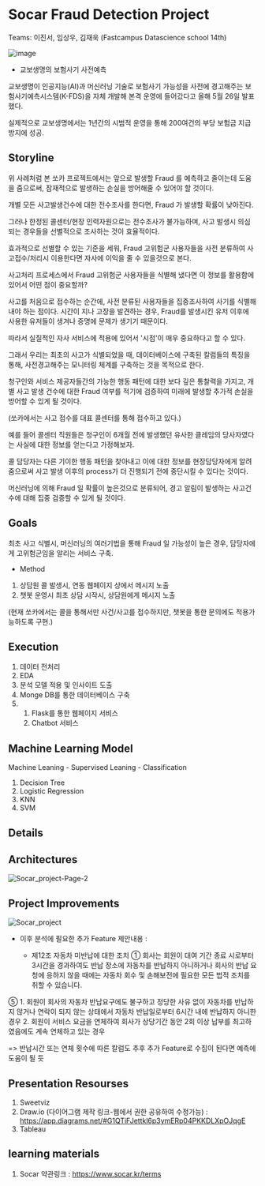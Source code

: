 # Socar Fraud Detection Project

Teams: 이진서, 임상우, 김재욱 (Fastcampus Datascience school 14th)

![image](https://user-images.githubusercontent.com/68367214/97532893-a115a200-19fa-11eb-9049-2dcadfc44eac.png)

* 교보생명의 보험사기 사전예측

교보생명이 인공지능(AI)과 머신러닝 기술로 보험사기 가능성을 사전에 경고해주는 
보험사기예측시스템(K-FDS)을 자체 개발해 본격 운영에 들어갔다고 올해 5월 26일 발표했다.

실제적으로 교보생명에서는 1년간의 시범적 운영을 통해 200여건의 부당 보험금 지급 방지에 성공.


## Storyline

위 사례처럼 본 쏘카 프로젝트에서는 앞으로 발생할 Fraud 를 예측하고 줄이는데 도움을 줌으로써, 
잠재적으로 발생하는 손실을 방어해줄 수 있어야 할 것이다.

개별 모든 사고발생건수에 대한 전수조사를 한다면, Fraud 가 발생할 확률이 낮아진다.

그러나 한정된 콜센터/현장 인력자원으로는 전수조사가 불가능하며, 
사고 발생시 의심되는 경우들을 선별적으로 조사하는 것이 효율적이다.


효과적으로 선별할 수 있는 기준을 세워, Fraud 고위험군 사용자들을 사전 분류하여 
사고접수/처리시 이용한다면 자사에 이익을 줄 수 있을것으로 본다.

사고처리 프로세스에서 Fraud 고위험군 사용자들을 식별해 냈다면 이 정보를 활용함에 있어서 어떤 점이 중요할까?


사고를 처음으로 접수하는 순간에, 사전 분류된 사용자들을 집중조사하여 사기를 식별해 내야 하는 점이다. 
시간이 지나 고장을 발견하는 경우, Fraud를 발생시킨 유저 이후에 사용한 유저들이 생겨나 증명에 문제가 생기기 때문이다.

따라서 실질적인 자사 서비스에 적용에 있어서 '시점'이 매우 중요하다고 할 수 있다.


그래서 우리는 최초의 사고가 식별되었을 때, 데이터베이스에 구축된 칼럼들의 특징을 통해,
사전경고해주는 모니터링 체계를 구축하는 것을 목적으로 한다.

청구인와 서비스 제공자들간의 가능한 행동 패턴에 대한 보다 깊은 통찰력을 가지고,
개별 사고 발생 건수에 대한 Fraud 여부를 적기에 검증하여 미래에 발생할 추가적 손실을 방어할 수 있게 될 것이다.

(쏘카에서는 사고 접수를 대표 콜센터를 통해 접수하고 있다.)

예를 들어 콜센터 직원들은 청구인이 6개월 전에 발생했던 
유사한 클레임의 당사자였다는 사실에 대한 정보를 얻는다고 가정해보자. 

콜 담당자는 다른 기이한 행동 패턴을 찾아내고 이에 대한 정보를 현장담당자에게 알려줌으로써 
사고 발생 이후의 process가 더 진행되기 전에 중단시킬 수 있다는 것이다.


머신러닝에 의해 Fraud 일 확률이 높은것으로 분류되어,
경고 알림이 발생하는 사고건 수에 대해 집중 검증할 수 있게 될 것이다.


## Goals

최초 사고 식별시, 머신러닝의 여러기법을 통해 Fraud 일 가능성이 높은 경우, 담당자에게 고위험군임을 알리는 서비스 구축.

* Method 

1. 상담원 콜 발생시, 연동 웹페이지 상에서 메시지 노출
2. 챗봇 운영시 최초 상담 시작시, 상담원에게 메시지 노출

(현재 쏘카에서는 콜을 통해서만 사건/사고를 접수하지만, 챗봇을 통한 문의에도 적용가능하도록 구현.)


## Execution

1. 데이터 전처리
2. EDA
3. 분석 모델 적용 및 인사이트 도출
4. Monge DB를 통한 데이터베이스 구축
5. 1) Flask를 통한 웹페이지 서비스
   2) Chatbot 서비스


## Machine Learning Model

Machine Leaning - Supervised Leaning - Classification

1. Decision Tree
2. Logistic Regression
3. KNN
4. SVM
        
## Details




## Architectures

![Socar_project-Page-2](https://user-images.githubusercontent.com/68367214/97545022-bf38cd80-1a0d-11eb-84a7-30a7d3d5a116.png)


## Project Improvements

![Socar_project](https://user-images.githubusercontent.com/68367214/97540316-d1fbd400-1a06-11eb-987f-cfc3fe6df66b.png)


* 이후 분석에 필요한 추가 Feature 제안내용 :
    
    - 제12조 자동차 미반납에 대한 조치
① 회사는 회원이 대여 기간 종료 시로부터 3시간을 경과하여도 반납 장소에 자동차를 반납하지 아니하거나 
회사의 반납 요청에 응하지 않을 때에는 자동차 회수 및 손해보전에 필요한 모든 법적 조치를 취할 수 있습니다. 

⑤ 1. 회원이 회사의 자동차 반납요구에도 불구하고 정당한 사유 없이 자동차를 반납하지 않거나 
연락이 되지 않는 상태에서 자동차 반납일로부터 6시간 내에 반납하지 아니한 경우
2. 회원이 서비스 요금을 연체하여 회사가 상당기간 동안 2회 이상 납부를 최고하였음에도 계속 연체하고 있는 경우

 
=> 반납시간 또는 연체 횟수에 따른 칼럼도 추후 추가 Feature로 수집이 된다면 예측에 도움이 될 듯

## Presentation Resourses

1. Sweetviz
2. Draw.io (다이어그램 제작 링크-웹에서 권한 공유하여 수정가능) : https://app.diagrams.net/#G1QTiFJettkl6p3ymERp04PKKDLXpOJqgE
3. Tableau


## learning materials

1. Socar 약관링크 : https://www.socar.kr/terms
